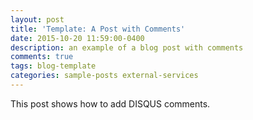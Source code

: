 ```yaml
---
layout: post
title: 'Template: A Post with Comments'
date: 2015-10-20 11:59:00-0400
description: an example of a blog post with comments
comments: true
tags: blog-template
categories: sample-posts external-services
---
```

This post shows how to add DISQUS comments.
